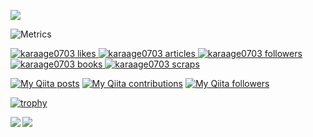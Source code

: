 ![](https://komarev.com/ghpvc/?username=karaage0703)

![Metrics](https://metrics.lecoq.io/karaage0703?template=classic&config.timezone=Asia%2FTokyo)

<!-- Like のバッジ -->
<a href="https://zenn.dev/karaage0703">
  <img src="https://zenn.badge.nikaera.com/s/karaage0703/likes?style=plastic" alt="karaage0703 likes" />
</a>

<!-- Articles のバッジ -->
<a href="https://zenn.dev/karaage0703/articles">
  <img src="https://zenn.badge.nikaera.com/s/karaage0703/articles?style=plastic" alt="karaage0703 articles" />
</a>

<!-- Followers のバッジ -->
<a href="https://zenn.dev/karaage0703/followers">
  <img src="https://zenn.badge.nikaera.com/s/karaage0703/followers?style=plastic" alt="karaage0703 followers" />
</a>

<!-- Books のバッジ -->
<a href="https://zenn.dev/karaage0703/books">
  <img src="https://zenn.badge.nikaera.com/s/karaage0703/books?style=plastic" alt="karaage0703 books" />
</a>

<!-- Scraps のバッジ -->
<a href="https://zenn.dev/karaage0703/scraps">
  <img src="https://zenn.badge.nikaera.com/s/karaage0703/scraps?style=plastic" alt="karaage0703 scraps" />
</a>

[![My Qiita posts](https://qiita-badge.apiapi.app/s/karaage0703/posts.svg)](http://qiita.com/karaage0703)
[![My Qiita contributions](https://qiita-badge.apiapi.app/s/karaage0703/contributions.svg)](http://qiita.com/karaage0703)
[![My Qiita followers](https://qiita-badge.apiapi.app/s/karaage0703/followers.svg)](http://qiita.com/karaage0703)

[![trophy](https://github-profile-trophy.vercel.app/?username=karaage0703)](https://github.com/ryo-ma/github-profile-trophy)


<a href="https://github.com/anuraghazra/github-readme-stats">
  <img align="left" src="https://github-readme-stats.vercel.app/api?username=karaage0703&count_private=true&show_icons=true" />
</a>
<a href="https://github.com/anuraghazra/github-readme-stats">
  <img align="left" src="https://github-readme-stats.vercel.app/api/top-langs/?username=karaage0703" />
</a>
